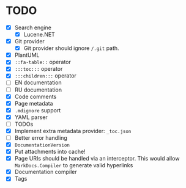 TODO
====

* [x] Search engine
  * [x] Lucene.NET
* [x] Git provider
  * [x] Git provider should ignore `/.git` path.
* [x] PlantUML
* [x] `::fa-table::` operator
* [x] `:::toc:::` operator
* [x] `:::children:::` operator
* [ ] EN documentation
* [ ] RU documentation
* [x] Code comments
* [x] Page metadata
* [x] `.mdignore` support
* [x] YAML parser
* [ ] TODOs
* [x] Implement extra metadata provider: `_toc.json`
* [ ] Better error handling
* [x] `DocumentationVersion`
* [x] Put attachments into cache!
* [x] Page URIs should be handled via an interceptor. This would allow `MarkDocs.Compiler` to generate valid hyperlinks
* [x] Documentation compiler
* [x] Tags